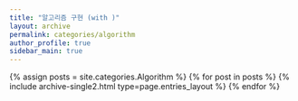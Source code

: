 ```yaml
---
title: "알고리즘 구현 (with )"
layout: archive
permalink: categories/algorithm
author_profile: true
sidebar_main: true
---
```


<!-- 공백이 포함되어 있는 카테고리 이름의 경우 site.categories.['a b c'] 이런식으로! -->


{% assign posts = site.categories.Algorithm %}
{% for post in posts %} {% include archive-single2.html type=page.entries_layout %} {% endfor %}